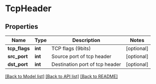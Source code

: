 # TcpHeader

## Properties
Name | Type | Description | Notes
------------ | ------------- | ------------- | -------------
**tcp_flags** | **int** | TCP flags (9bits) | [optional] 
**src_port** | **int** | Source port of tcp header | [optional] 
**dst_port** | **int** | Destination port of tcp header | [optional] 

[[Back to Model list]](../README.md#documentation-for-models) [[Back to API list]](../README.md#documentation-for-api-endpoints) [[Back to README]](../README.md)

